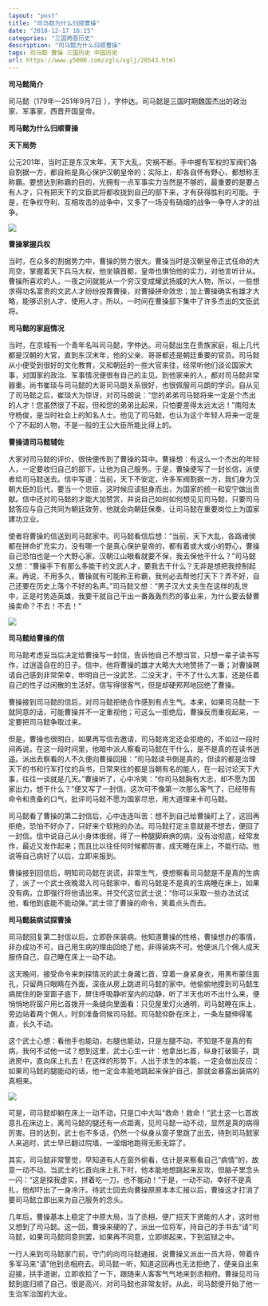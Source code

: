 ```yaml
---
layout: "post"
title: "司马懿为什么归顺曹操"
date: "2018-12-17 16:15"
categories: "三国两晋历史"
description: "司马懿为什么归顺曹操"
tags: 司马懿 曹操 三国历史 中国历史
url: https://www.y5000.com/zgls/sglj/28543.html
---
```






**司马懿简介**

司马懿（179年—251年9月7日 ），字仲达。司马懿是三国时期魏国杰出的政治家、军事家，西晋开国皇帝。

 **司马懿为什么归顺曹操**

 **天下局势**

公元201年，当时正是东汉末年，天下大乱，灾祸不断。手中握有军权的军阀们各自割据一方，都自称是真心保护汉朝皇帝的；实际上，却各自怀有野心，都想称王称霸。要想达到称霸的目的，光拥有一点军事实力当然是不够的，最重要的是要占有人才，只有把天下的文臣武将都收拢到自己的部下来，才有获得胜利的可能。于是，在争权夺利、互相攻击的战争中，又多了一场没有硝烟的战争一争夺人才的战争。

![](https://img.y5000.com/uploads/allimg/180208/8-1P20Q43F3932.jpg)

 **曹操掌握兵权**

当时，在众多的割据势力中，曹操的势力很大。曹操当时是汉朝皇帝正式任命的大司空，掌握着天下兵马大权，他坐镇首都，皇帝也惧怕他的实力，对他言听计从。曹操所喜欢的人，一夜之间就能从一个穷汉变成耀武扬威的大人物，所以，一些想求得功名富贵的文武人才纷纷投靠曹操，对曹操拼命效忠；加上曹操确实有雄才大略，能够识别人才、使用人才，所以，一时间在曹操部下集中了许多杰出的文臣武将。

 **司马懿的家庭情况**

当时，在京城有一个青年名叫司马懿，字仲达。司马懿出生在贵族家庭，祖上几代都是汉朝的大官，直到东汉末年，他的父亲、哥哥都还是朝廷重要的官员。司马懿从小便受到很好的文化教育，又和朝廷的一些大官来往，经常听他们谈论国家大事，对国家的政治、军事情况便很有自己的主见。到他家来的人，都对司马懿非常器重。尚书崔琰与司马懿的大哥司马朗关系很好，也很佩服司马朗的学识。自从见了司马懿之后，崔琰大为惊讶，对司马朗说：“您的弟弟司马懿将来一定是个杰出的人才！您虽然很了不起，但和您的弟弟比起来，只怕要差得太远太远！”南阳太守杨俊，是当时社会上的知名人士。他见了司马懿，也认为这个年轻人将来一定是个了不起的人物，不是一般的王公大臣所能比得上的。

 **曹操请司马懿辅佐**

大家对司马懿的评价，很快便传到了曹操的耳中。曹操想：有这么一个杰出的年轻人，一定要收归自己的部下，让他为自己服务。于是，曹操便写了一封长信，派使者给司马懿送去。信中写道：当前，天下不安定，许多军阀割据一方，我们身为汉朝大臣的后代，要当一个忠臣，这时候应该挺身而出，为国家的统一和安宁做出贡献。信中还对司马懿的才能大加赞赏，并说自己如何如何想见见司马懿，只要司马懿答应与自己共同为朝廷效劳，他就会向朝廷保奏，让司马懿在重要岗位上为国家建功立业。

使者将曹操的信送到司马懿家中。司马懿看信后想：“当前，天下大乱，各路诸侯都在拼命扩充实力，没有哪一个是真心保护皇帝的，都有着或大或小的野心，曹操自己恐怕也是一个大野心家，汉朝江山眼看就要不保，我去保他干什么？”司马懿又想：“曹操手下有那么多能干的文武人才，要我去干什么？无非是想把我控制起来。再说，不用多久，曹操就有可能称王称霸，我何必去帮他打天下？弄不好，自己还要在历史上落个不好的名声。”司马懿又想：“男子汉大丈夫生在这样的乱世中，正是时势造英雄，我要干就自己干出一番轰轰烈烈的事业来，为什么要去替曹操卖命？不去！不去！”

![](https://img.y5000.com/uploads/allimg/180208/8-1P20Q43923518.jpg)

 **司马懿给曹操的信**

司马懿考虑妥当后决定给曹操写一封信，告诉他自己不想当官，只想一辈子读书写作，过逍遥自在的日子。信中，他将曹操的雄才大略大大地赞扬了一番；对曹操聘请自己感到非常荣幸，申明自己一没武艺、二没天才，干不了什么大事，还是任着自己的性子过闲散的生活好。信写得很客气，但是却硬邦邦地回绝了曹操。

曹操接到司马懿的信后，对司马懿拒绝合作感到有点生气。本来，如果司马懿一下就同意的话，可能曹操并不一定重视他；可这么一拒绝后，曹操反而重视起来，一定要把司马懿争取过来。

但是，曹操也很明白，如果再写信去邀请，司马懿肯定还会拒绝的，不如过一段时间再说。在这一段时间里，他暗中派人察看司马懿在干什么，是不是真的在读书逍遥。派出去察看的人不久便向曹操回报：“司马懿读书倒是真的，但读的都是治理天下的书和行军打仗的兵书，日常来往的都是当朝有名的能人，在一起讨论天下大事，往往一谈就是几天。”曹操听了，心中冷笑：“你司马懿胸有大志，却不愿为国家出力，想干什么？”便又写了一封信，这次可不像第一次那么客气了，已经带有命令和责备的口气，批评司马懿不愿为国家尽忠，用大道理来卡司马懿。

司马懿看了曹操的第二封信后，心中连连叫苦：想不到自己给曹操盯上了，这回再拒绝，恐怕不好办了，只好来个软拖的办法。司马懿打定主意就是不想去，便回了一封信。信中说自己从小身体很弱，得了一种腿脚麻痹的病，没有治彻底，经常发作，最近又发作起来；而且比以往任何时候都厉害，成天睡在床上，不能行动。他说等自己病好了以后，立即来报到。

曹操接到回信后，明知司马懿在说谎，非常生气，便想察看司马懿是不是真的生病了，派了一个武士夜晚潜入司马懿家中，看司马懿是不是真的生病睡在床上，如果没有病，立即强行将他请出来。并交代这位武士说：“你可以采取一些办法试试他，看他到底能不能动弹。”武士领了曹操的命令，笑着点头而去。

 **司马懿装病试探曹操**

司马懿回复第二封信以后，立即卧床装病。他知道曹操的性格，曹操想办的事情，非办成功不可，自己用生病的理由回绝了他，非得装病不可。他便派几个佣人成天服侍自己，自己睡在床上一动不动。

这天晚间，接受命令来刺探情况的武士身藏匕首，穿着一身紧身衣，用黑布蒙住面孔，只留两只眼睛在外面，深夜从房上跳进司马懿的家中。他偷偷地摸到司马懿生病居住的卧室窗子底下，屏住呼吸静听室内的动静，听了半天也听不出什么来，便悄悄地将窗户用匕首拨开一条缝向里面看：只见屋里灯火通明，司马懿睡在床上，旁边站着两个佣人，时刻准备伺候司马懿。司马懿仰卧在床上，一条左腿伸得笔直，长久不动。

这个武士心想：看他手也能动，右腿也能动，只是左腿不动，不知是不是真的有病，我何不试他一试？想到这里，武士心生一计：他拿出匕首，纵身打破窗子，跳进房中，直向床上扎去！在这样的形势下，人出于求生的本能，一定会做出反应：如果司马懿的腿能动的话，他一定会本能地跳起来保护自己，那就会暴露出装病的真相来。

![](https://img.y5000.com/uploads/allimg/180208/8-1P20Q4401M40.jpg)

可是，司马懿却躺在床上一动不动，只是口中大叫“救命！救命！”武士这一匕首故意扎在床边上，离司马懿的腿还有一点距离，见司马懿一动不动，显然是真的病得厉害。目的达到，武士也不多话，仍然一个纵身从窗子里跳了出去，待到司马懿家人来追时，武士早已翻过院墙，一溜烟地跑得无影无踪了。

其实，司马懿非常警觉，早知道有人在窗外偷看，估计是来察看自己“病情”的，故意一动不动。当武士的匕首向床上扎下时，他本能地想跳起来反攻，但脑子里念头一闪：“这是探我虚实，拼着吃一刀，也不能动！”于是，一动不动，幸好不是真扎，他却吓出了一身冷汗。待武士回去向曹操原原本本汇报以后，曹操这才打消了要司马懿立即出来为自己服务的念头。

几年后，曹操基本上稳定了中原大局，当了丞相，便广招天下贤能的人才，这时他又想到了司马懿。这一回，曹操来硬的了，派出一位将军，持自己的手书去“请”司马懿，如果司马懿同意则罢，如果再不同意，立即绑起来，下到监狱之中。

一行人来到司马懿家门前，守门的向司马懿通报，说曹操又派出一员大将，带着许多军马来“请”他到丞相府去。司马懿一听，知道这回再也无法拒绝了，便亲自出来迎接，拱手道谢，立即收拾了一下，跟随来人客客气气地来到丞相府。曹操见司马懿到底归顺了自己，很是高兴，对司马懿也非常友好。从此，司马懿便开始了他一生治军治国的大业。
